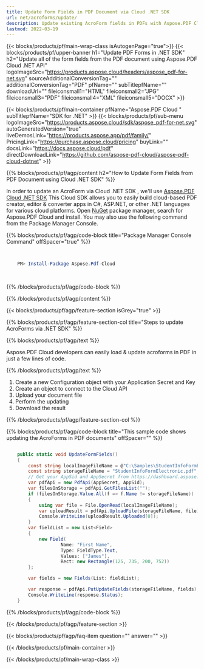 ```yaml
---
title: Update Form Fields in PDF Document via Cloud .NET SDK
url: net/acroforms/update/
description: Update existing AcroForm fields in PDFs with Aspose.PDF Cloud SDK for .NET. Fast, accurate, and flexible form handling.
lastmod: 2022-03-19
---
```


{{< blocks/products/pf/main-wrap-class isAutogenPage="true">}}
{{< blocks/products/pf/upper-banner h1="Update PDF Forms in .NET SDK" h2="Update all of the form fields from the PDF document using Aspose.PDF Cloud .NET API" logoImageSrc="https://products.aspose.cloud/headers/aspose_pdf-for-net.svg" sourceAdditionalConversionTag="" additionalConversionTag="PDF" pfName="" subTitlepfName="" downloadUrl="" fileiconsmall1="HTML" fileiconsmall2="JPG" fileiconsmall3="PDF" fileiconsmall4="XML" fileiconsmall5="DOCX" >}}

{{< blocks/products/pf/main-container pfName="Aspose.PDF Cloud " subTitlepfName="SDK for .NET" >}}
{{< blocks/products/pf/sub-menu logoImageSrc="https://products.aspose.cloud/sdk/aspose_pdf-for-net.svg"
autoGeneratedVersion="true"
liveDemosLink="https://products.aspose.app/pdf/family/" PricingLink="https://purchase.aspose.cloud/pricing" buyLink="" docsLink="https://docs.aspose.cloud/pdf"  directDownloadLink="https://github.com/aspose-pdf-cloud/aspose-pdf-cloud-dotnet" >}}

{{% blocks/products/pf/agp/content h2="How to Update Form Fields from PDF Document using Cloud .NET SDK" %}}

In order to update an AcroForm via Cloud .NET SDK , we'll use
[Aspose.PDF Cloud .NET SDK](https://products.aspose.cloud/pdf/net/)
This Cloud SDK allows you to easily build cloud-based PDF creator, editor & converter apps in C#, ASP.NET, or other .NET languages for various cloud platforms. Open
[NuGet](https://www.nuget.org/packages/Aspose.Pdf-Cloud)
package manager, search for
Aspose.PDF Cloud
and install. You may also use the following command from the Package Manager Console.

{{% blocks/products/pf/agp/code-block title="Package Manager Console Command" offSpacer="true" %}}

```powershell

     
    PM> Install-Package Aspose.Pdf-Cloud
     
     

```

{{% /blocks/products/pf/agp/code-block %}}

{{% /blocks/products/pf/agp/content %}}

{{< blocks/products/pf/agp/feature-section isGrey="true" >}}

{{% blocks/products/pf/agp/feature-section-col title="Steps to update AcroForms via .NET SDK" %}}

{{% blocks/products/pf/agp/text %}}

Aspose.PDF Cloud developers can easily load & update acroforms in PDF in just a few lines of code.

{{% /blocks/products/pf/agp/text %}}

1. Create a new Configuration object with your Application Secret and Key
1. Create an object to connect to the Cloud API
1. Upload your document file
1. Perform the updating
1. Download the result

{{% /blocks/products/pf/agp/feature-section-col %}}



{{% blocks/products/pf/agp/code-block title="This sample code shows updating the AcroForms in PDF documents" offSpacer="" %}}

```cs

    public static void UpdateFormFields()
    {
        const string localImageFileName = @"C:\Samples\StudentInfoFormElectronic.pdf";
        const string storageFileName = "StudentInfoFormElectronic.pdf";
        // Get your AppSid and AppSecret from https://dashboard.aspose.cloud (free registration required).            
        var pdfApi = new PdfApi(AppSecret, AppSid);
        var filesOnStorage = pdfApi.GetFilesList("");
        if (filesOnStorage.Value.All(f => f.Name != storageFileName))
        {
            using var file = File.OpenRead(localImageFileName);
            var uploadResult = pdfApi.UploadFile(storageFileName, file);
            Console.WriteLine(uploadResult.Uploaded[0]);
        }
        var fieldList = new List<Field>
        {
            new Field(
                    Name: "First Name",
                    Type: FieldType.Text,
                    Values: ["James"],
                    Rect: new Rectangle(125, 735, 200, 752))
        };

        var fields = new Fields(List: fieldList);

        var response = pdfApi.PutUpdateFields(storageFileName, fields);
        Console.WriteLine(response.Status);
    }
```

{{% /blocks/products/pf/agp/code-block %}}

{{< /blocks/products/pf/agp/feature-section >}}

{{< blocks/products/pf/agp/faq-item question="" answer="" >}}

{{< /blocks/products/pf/main-container >}}

{{< /blocks/products/pf/main-wrap-class >}}

